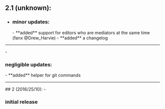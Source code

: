 ## 2.1 (unknown):
- <h3>minor updates:</h3>
  - **added** support for editors who are mediators at the same time (fanx @Drew_Harvie)
  - **added** a changelog
<hr>
- <h3>negligible updates:</h3>
  - **added** helper for git commands
<hr>
## 2 (2016/25/10):
- <h3>initial release</h3>